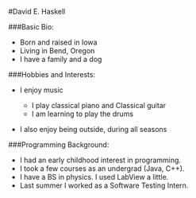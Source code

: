 #David E. Haskell

###Basic Bio:

* Born and raised in Iowa
* Living in Bend, Oregon
* I have a family and a dog

###Hobbies and Interests:

* I enjoy music
  * I play classical piano and Classical guitar
  * I am learning to play the drums

* I also enjoy being outside, during all seasons

###Programming Background:

- I had an early childhood interest in programming.  
- I took a few courses as an undergrad (Java, C++).  
- I have a BS in physics.  I used LabView a little.
- Last summer I worked as a Software Testing Intern.